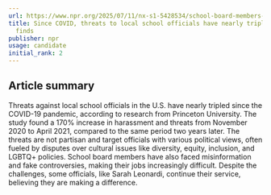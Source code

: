 ```yaml
---
url: https://www.npr.org/2025/07/11/nx-s1-5428534/school-board-members-threats-harassment-dei-lgbtq-covid-pandemic-princeton
title: Since COVID, threats to local school officials have nearly tripled, research
  finds
publisher: npr
usage: candidate
initial_rank: 2
---
```

## Article summary
Threats against local school officials in the U.S. have nearly tripled since the COVID-19 pandemic, according to research from Princeton University. The study found a 170% increase in harassment and threats from November 2020 to April 2021, compared to the same period two years later. The threats are not partisan and target officials with various political views, often fueled by disputes over cultural issues like diversity, equity, inclusion, and LGBTQ+ policies. School board members have also faced misinformation and fake controversies, making their jobs increasingly difficult. Despite the challenges, some officials, like Sarah Leonardi, continue their service, believing they are making a difference.
